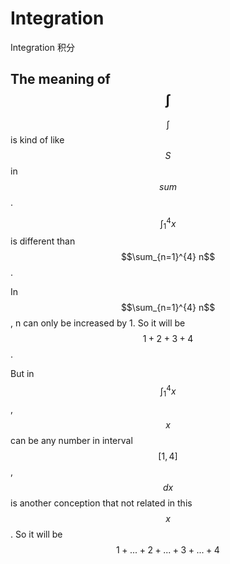 # Integration

Integration 积分

## The meaning of $$\int$$

$$\int$$ is kind of like $$S$$ in $$sum$$.

$$\int_1^4 x$$ is different than $$\sum_{n=1}^{4} n$$.

In $$\sum_{n=1}^{4} n$$, n can only be increased by 1. So it will be $$1 + 2 + 3 + 4$$.

But in $$\int_1^4 x$$, $$x$$ can be any number in interval $$[1, 4]$$, $$dx$$ is another conception that not related in this $$x$$. So it will be $$1 + ... + 2 + ... + 3 + ... + 4$$

